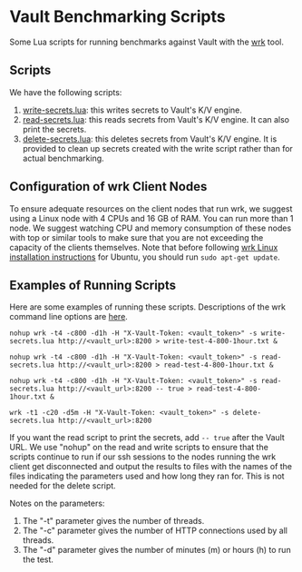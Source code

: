 # Vault Benchmarking Scripts
Some Lua scripts for running benchmarks against Vault with the [wrk](https://github.com/wg/wrk) tool.

## Scripts
We have the following scripts:
1. [write-secrets.lua](./write-secrets.lua): this writes secrets to Vault's K/V engine.
1. [read-secrets.lua](./read-secrets.lua): this reads secrets from Vault's K/V engine. It can also print the secrets.
1. [delete-secrets.lua](./delete-secrets.lua): this deletes secrets from Vault's K/V engine. It is provided to clean up secrets created with the write script rather than for actual benchmarking.

## Configuration of wrk Client Nodes

To ensure adequate resources on the client nodes that run wrk, we suggest using a Linux node with 4 CPUs and 16 GB of RAM. You can run more than 1 node.  We suggest watching CPU and memory consumption of these nodes with top or similar tools to make sure that you are not exceeding the capacity of the clients themselves. Note that before following [wrk Linux installation instructions](https://github.com/wg/wrk/wiki/Installing-wrk-on-Linux) for Ubuntu, you should run `sudo apt-get update`.

## Examples of Running Scripts
Here are some examples of running these scripts.  Descriptions of the wrk command line options are [here](https://github.com/wg/wrk#command-line-options).

```
nohup wrk -t4 -c800 -d1h -H "X-Vault-Token: <vault_token>" -s write-secrets.lua http://<vault_url>:8200 > write-test-4-800-1hour.txt &

nohup wrk -t4 -c800 -d1h -H "X-Vault-Token: <vault_token>" -s read-secrets.lua http://<vault_url>:8200 > read-test-4-800-1hour.txt &

nohup wrk -t4 -c800 -d1h -H "X-Vault-Token: <vault_token>" -s read-secrets.lua http://<vault_url>:8200 -- true > read-test-4-800-1hour.txt &

wrk -t1 -c20 -d5m -H "X-Vault-Token: <vault_token>" -s delete-secrets.lua http://<vault_url>:8200

```

If you want the read script to print the secrets, add `-- true` after the Vault URL. We use "nohup" on the read and write scripts to ensure that the scripts continue to run if our ssh sessions to the nodes running the wrk client get disconnected and output the results to files with the names of the files indicating the parameters used and how long they ran for. This is not needed for the delete script.

Notes on the parameters:
1. The "-t" parameter gives the number of threads.
1. The "-c" parameter gives the number of HTTP connections used by all threads.
1. The "-d" parameter gives the number of minutes (m) or hours (h) to run the test.
